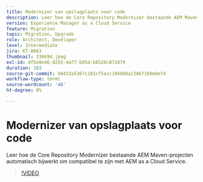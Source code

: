 ```yaml
---
title: Modernizer van opslagplaats voor code
description: Leer hoe de Core Repository Modernizer bestaande AEM Maven-projecten automatisch bijwerkt om compatibel te zijn met AEM as a Cloud Service.
version: Experience Manager as a Cloud Service
feature: Migration
topic: Migration, Upgrade
role: Architect, Developer
level: Intermediate
jira: KT-8663
thumbnail: 336694.jpeg
exl-id: df5e0e46-0255-4a77-b85d-b6520c871879
duration: 183
source-git-commit: 48433a5367c281cf5a1c106b08a1306f1b0e8ef4
workflow-type: tm+mt
source-wordcount: '46'
ht-degree: 0%

---
```


# Modernizer van opslagplaats voor code

Leer hoe de Core Repository Modernizer bestaande AEM Maven-projecten automatisch bijwerkt om compatibel te zijn met AEM as a Cloud Service.

>[!VIDEO](https://video.tv.adobe.com/v/3444667?quality=12&learn=on&captions=dut)
